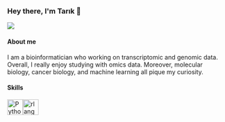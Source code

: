 ### Hey there, I'm Tarık 👋

<img src="https://www.genomicseducation.hee.nhs.uk/wp-content/uploads/2020/12/data-2-858x286.jpg"  >

#### About me

I am a bioinformatician who working on transcriptomic and genomic data. Overall, I really enjoy studying with omics data. Moreover, molecular biology, cancer biology, and machine learning all pique my curiosity.

#### Skills

<p align="left">
<a href="https://www.python.org/" target="_blank" rel="noreferrer"><img src="https://raw.githubusercontent.com/danielcranney/readme-generator/main/public/icons/skills/python-colored.svg" width="36" height="36" alt="Python" /></a><a href="https://www.r-project.org/" target="_blank" rel="noreferrer"><img src="https://raw.githubusercontent.com/danielcranney/readme-generator/main/public/icons/skills/rlang-colored.svg" width="36" height="36" alt="rlang" /></a>
</p>









